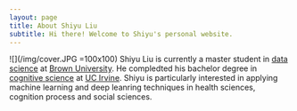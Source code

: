 ```yaml
---
layout: page
title: About Shiyu Liu
subtitle: Hi there! Welcome to Shiyu's personal website.
---
```



![](/img/cover.JPG =100x100)
Shiyu Liu is currently a master student in [data science](dsi.brown.edu) at [Brown University](http://brown.edu). He compledted his bachelor degree in [cognitive science](https://www.cogsci.uci.edu/) at [UC Irvine](uci.edu). Shiyu is particularly interested in applying machine learning and deep leanring techniques in health sciences, cognition process and social sciences. 




<script type="text/javascript" src="//rf.revolvermaps.com/0/0/6.js?i=5r3v0e1klp6&amp;m=0&amp;c=007eff&amp;cr1=ffc000&amp;f=arial&amp;l=0&amp;rs=30&amp;as=30" async="async"></script>
